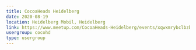 ```yaml
---
title: CocoaHeads Heidelberg
date: 2020-08-19
location: Heidelberg Mobil, Heidelberg
link: https://www.meetup.com/CocoaHeads-Heidelberg/events/xqwxmrybclbzb/
usergroup: cocohd
type: usergroup
---
```

